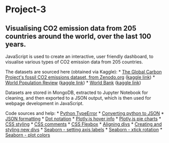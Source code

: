 # Project-3

## Visualising CO2 emission data from 205 countries around the world, over the last 100 years.

JavaScript is used to create an interactive, user friendly dashboard, to visualise various types of CO2 emission data from 205 countries.

The datasets are sourced here (obtained via Kaggle):
    * [The Global Carbon Project's fossil CO2 emissions dataset, from Zenodo.org](https://zenodo.org/records/7215364) ([kaggle link](https://www.kaggle.com/datasets/thedevastator/global-fossil-co2-emissions-by-country-2002-2022/data))
    * [World Population Review](https://worldpopulationreview.com/) ([kaggle link](https://www.kaggle.com/datasets/iamsouravbanerjee/world-population-dataset))
    * [World Bank](https://data.worldbank.org/) ([kaggle link](https://www.kaggle.com/datasets/zgrcemta/world-gdpgdp-gdp-per-capita-and-annual-growths))

 Datasets are stored in MongoDB, extracted to Jupyter Notebook for cleaning, and then exported to a JSON output, which is then used for webpage development in JavaScript.

 Code sources and help:
    * [Python TypeError](https://stackoverflow.com/questions/38569851/pandas-replace-empty-cell-to-0)
    * [Converting python to JSON](https://sparkbyexamples.com/python/convert-python-list-to-json/)
    * [JSON formatting](https://stackoverflow.com/questions/60029873/pandas-to-json-redundant-backslashes)
    * [Dot notation](https://stackoverflow.com/questions/29888256/using-integer-keys-with-dot-notation-to-access-property-in-javascript-objects)
    * [Plotly.js hover info](https://plotly.com/javascript/hover-text-and-formatting/)
    * [Plotly.js pie charts](https://plotly.com/javascript/pie-charts/)
    * [CSS styling](https://www.w3schools.com/html/html_css.asp)
    * [CSS comments](https://www.w3schools.com/css/css_comments.asp)
    * [CSS Flexbox](https://www.w3schools.com/css/css3_flexbox.asp)
    * [Aligning divs](https://stackoverflow.com/questions/39476292/align-select-boxes-and-text-boxes)
    * [Creating and styling new divs](https://stackoverflow.com/questions/6840326/how-can-i-create-and-style-a-div-using-javascript)
    * [Seaborn - setting axis labels](https://stackoverflow.com/questions/31632637/label-axes-on-seaborn-barplot)
    * [Seaborn - xtick rotation](https://stackoverflow.com/questions/26540035/rotate-label-text-in-seaborn)
    * [Seaborn - plot colors](https://python-charts.com/ranking/bar-plot-seaborn/?utm_content=cmp-true)
